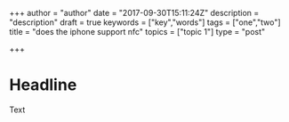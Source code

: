+++
author = "author"
date = "2017-09-30T15:11:24Z"
description = "description"
draft = true
keywords = ["key","words"]
tags = ["one","two"]
title = "does the iphone support nfc"
topics = ["topic 1"]
type = "post"

+++

# Headline

Text
